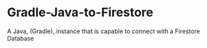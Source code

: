 # Gradle-Java-to-Firestore
A Java, (Gradle), instance that is capable to connect with a Firestore Database
